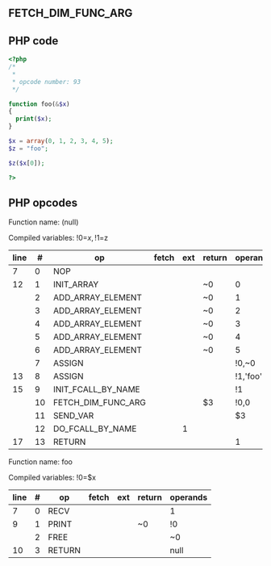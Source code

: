 FETCH\_DIM\_FUNC\_ARG
---------------------

PHP code
--------

``` php
<?php
/*
 * 
 * opcode number: 93
 */

function foo(&$x)
{
  print($x);
}

$x = array(0, 1, 2, 3, 4, 5);
$z = "foo";

$z($x[0]);

?>
```

PHP opcodes
-----------

Function name: (null)

Compiled variables: !0=$x, !1=$z

| line | \#  | op                    | fetch | ext | return | operands |
|------|-----|-----------------------|-------|-----|--------|----------|
| 7    | 0   | NOP                   |       |     |        |          |
| 12   | 1   | INIT\_ARRAY           |       |     | \~0    | 0        |
|      | 2   | ADD\_ARRAY\_ELEMENT   |       |     | \~0    | 1        |
|      | 3   | ADD\_ARRAY\_ELEMENT   |       |     | \~0    | 2        |
|      | 4   | ADD\_ARRAY\_ELEMENT   |       |     | \~0    | 3        |
|      | 5   | ADD\_ARRAY\_ELEMENT   |       |     | \~0    | 4        |
|      | 6   | ADD\_ARRAY\_ELEMENT   |       |     | \~0    | 5        |
|      | 7   | ASSIGN                |       |     |        | !0,\~0   |
| 13   | 8   | ASSIGN                |       |     |        | !1,'foo' |
| 15   | 9   | INIT\_FCALL\_BY\_NAME |       |     |        | !1       |
|      | 10  | FETCH\_DIM\_FUNC\_ARG |       |     | $3     | !0,0     |
|      | 11  | SEND\_VAR             |       |     |        | $3       |
|      | 12  | DO\_FCALL\_BY\_NAME   |       | 1   |        |          |
| 17   | 13  | RETURN                |       |     |        | 1        |

Function name: foo

Compiled variables: !0=$x

| line | \#  | op     | fetch | ext | return | operands |
|------|-----|--------|-------|-----|--------|----------|
| 7    | 0   | RECV   |       |     |        | 1        |
| 9    | 1   | PRINT  |       |     | \~0    | !0       |
|      | 2   | FREE   |       |     |        | \~0      |
| 10   | 3   | RETURN |       |     |        | null     |
